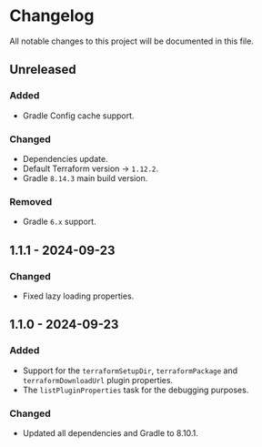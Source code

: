 # Changelog

All notable changes to this project will be documented in this file.

## Unreleased

### Added

- Gradle Config cache support.

### Changed

- Dependencies update.
- Default Terraform version -> `1.12.2`.
- Gradle `8.14.3` main build version.

### Removed

- Gradle `6.x` support.

## 1.1.1 - 2024-09-23

### Changed

- Fixed lazy loading properties.

## 1.1.0 - 2024-09-23

### Added

- Support for the `terraformSetupDir`, `terraformPackage` and `terraformDownloadUrl` plugin properties.
- The `listPluginProperties` task for the debugging purposes.

### Changed

- Updated all dependencies and Gradle to 8.10.1.
